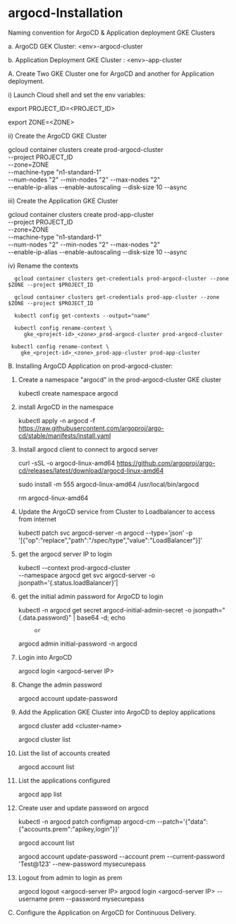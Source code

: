 # argocd-Installation

Naming convention for ArgoCD & Application deployment GKE Clusters

  a. ArgoCD GEK Cluster: \<env>-argocd-cluster
  
  b. Application Deployment GKE Cluster : \<env>-app-cluster

A. Create Two GKE Cluster one for ArgoCD and another for Application deployment.
  
  i) Launch Cloud shell and set the env variables:
  
  export PROJECT_ID=\<PROJECT_ID>
  
  export ZONE=\<ZONE>

  ii) Create the ArgoCD GKE Cluster
  
   gcloud container clusters create prod-argocd-cluster \
    --project PROJECT_ID \
    --zone=ZONE \
    --machine-type "n1-standard-1" \
    --num-nodes "2" --min-nodes "2" --max-nodes "2" \
    --enable-ip-alias --enable-autoscaling --disk-size 10 --async
    
  iii) Create the Application GKE Cluster
  
   gcloud container clusters create prod-app-cluster \
    --project PROJECT_ID \
    --zone=ZONE \
    --machine-type "n1-standard-1" \
    --num-nodes "2" --min-nodes "2" --max-nodes "2" \
    --enable-ip-alias --enable-autoscaling --disk-size 10 --async

  iv) Rename the contexts
  
      gcloud container clusters get-credentials prod-argocd-cluster --zone $ZONE --project $PROJECT_ID
      
      gcloud container clusters get-credentials prod-app-cluster --zone $ZONE --project $PROJECT_ID
     
      kubectl config get-contexts --output="name"
 
      kubectl config rename-context \
         gke_<project-id>_<zone>_prod-argocd-cluster prod-argocd-cluster

     kubectl config rename-context \
        gke_<project-id>_<zone>_prod-app-cluster prod-app-cluster
        
B. Installing ArgoCD Application on prod-argocd-cluster:
 
1. Create a namespace "argocd" in the prod-argocd-cluster GKE cluster
      
    kubectl create namespace argocd
     
2. install ArgoCD in the namespace 
 
     kubectl apply -n argocd -f https://raw.githubusercontent.com/argoproj/argo-cd/stable/manifests/install.yaml
 
3. Install argocd client to connect to argocd server
 
     curl -sSL -o argocd-linux-amd64 https://github.com/argoproj/argo-cd/releases/latest/download/argocd-linux-amd64
 
     sudo install -m 555 argocd-linux-amd64 /usr/local/bin/argocd
 
     rm argocd-linux-amd64
 
4. Update the ArgoCD service from Cluster to Loadbalancer to access from internet
 
     kubectl patch svc argocd-server -n argocd --type='json' -p '[{"op":"replace","path":"/spec/type","value":"LoadBalancer"}]'
  
5. get the argocd server IP to login
 
     kubectl --context prod-argocd-cluster \
       --namespace argocd get svc argocd-server -o jsonpath='{.status.loadBalancer}'|
 
6.  get the initial admin password for ArgoCD to login
    
     kubectl -n argocd get secret argocd-initial-admin-secret -o jsonpath="{.data.password}" | base64 -d; echo
 
             or 
 
      argocd admin initial-password -n argocd
 
7. Login into ArgoCD
  
     argocd login \<argocd-server IP>

8. Change the admin password

	  argocd account update-password

9. Add the Application GKE Cluster into ArgoCD to deploy applications 
 
     argocd cluster add \<cluster-name>

     argocd cluster list
 
10. List the list of accounts created
 
     argocd account list
 
11. List the applications configured
 
     argocd app list

12. Create user and update password on argocd

    kubectl -n argocd patch configmap argocd-cm --patch='{"data":{"accounts.prem":"apikey,login"}}'

    argocd account list

    argocd account update-password --account prem --current-password 'Test@123' --new-password  mysecurepass
 
13. Logout from admin to login as prem

    argocd logout  \<argocd-server IP>
    argocd login \<argocd-server IP> --username prem --password mysecurepass
   
C. Configure the Application on ArgoCD for Continuous Delivery.
